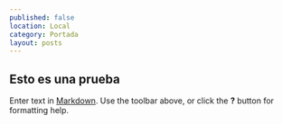 ```yaml
---
published: false
location: Local
category: Portada
layout: posts
---
```


## Esto es una prueba

Enter text in [Markdown](http://daringfireball.net/projects/markdown/). Use the toolbar above, or click the **?** button for formatting help.
